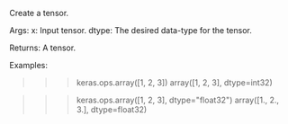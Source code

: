 Create a tensor.

Args:
    x: Input tensor.
    dtype: The desired data-type for the tensor.

Returns:
    A tensor.

Examples:
>>> keras.ops.array([1, 2, 3])
array([1, 2, 3], dtype=int32)

>>> keras.ops.array([1, 2, 3], dtype="float32")
array([1., 2., 3.], dtype=float32)
